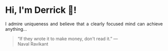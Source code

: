# Hi, I'm Derrick 👋!
<p align="justify">I admire uniqueness and believe that a clearly focused mind can achieve anything...</p> 
<!-- #quote-start -->
<blockquote>&ldquo;If they wrote it to make money, don't read it.&rdquo; &mdash; <footer>Naval Ravikant</footer></blockquote>
<!-- #quote-end -->
